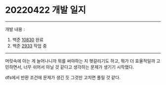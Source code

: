 # 20220422 개발 일지
***
개발 내용 :
1. 백준 [10830](../code/10830.cpp) 완료
2. 백준 [2933](../code/2933.cpp) 작업 중
***
머릿속에 아는 게 늘어나니까 뭐를 써야하는 지 헷갈리기도 하고, 뭐가 더 효율적일까 고민하면서, 너무 쉬어서 아닐 것 같다고 생각하는 문제가 생기기 시작했다.

dfs에서 반환 조건에 문제가 생긴 듯 그것만 고치면 풀릴 것 같다.